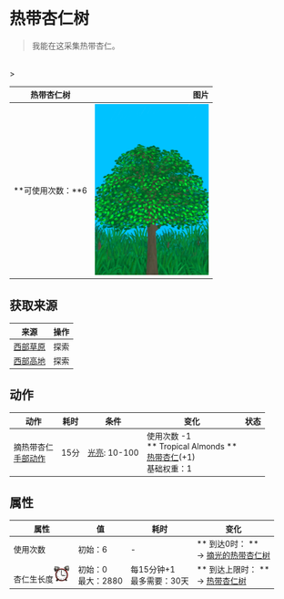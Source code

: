 # 热带杏仁树  
> 我能在这采集热带杏仁。  
<br>  
>   
  
  热带杏仁树  |   图片   
 ----  |  ----:   
 **可使用次数：**6  |  <img decoding="async" src="Sprite/TropicalAlmondTree.png" href="a.md" style="max-width:300px;max-height:300px;">   
  
## 获取来源  
来源  |  操作  
----  |  ----  
[西部草原](GrasslandsW.md)  |  探索  
[西部高地](HighlandsWestern.md)  |  探索  
## 动作  
动作  |  耗时  |  条件  |  变化  |  状态  
----  |  ----  |  ----  |  ----  |  ----  
摘热带杏仁<br>[手部动作](HandAction.md)  |  15分  |  [光亮](Light.md): 10-100  |  使用次数  -1<br>** Tropical Almonds **<br>  [热带杏仁](TropicalAlmonds.md)(+1)<br>基础权重：1<br>  |    
## 属性   
属性  |  值  |  耗时  |  变化  
----  |  ----  |  ----  |  ----  
使用次数  |  初始：6  |  -  |  ** 到达0时： **<br>→ [摘光的热带杏仁树](TropicalAlmondTreeCleared.md)  
杏仁生长度<img decoding="async" src="Sprite/AlarmClock.png" href="a.md" style="max-width:30px;max-height:30px;">  |  初始：0<br>最大：2880  |  每15分钟+1<br>最多需要：30天  |  ** 到达上限时： **<br>→ [热带杏仁树](TropicalAlmondTree.md)  
